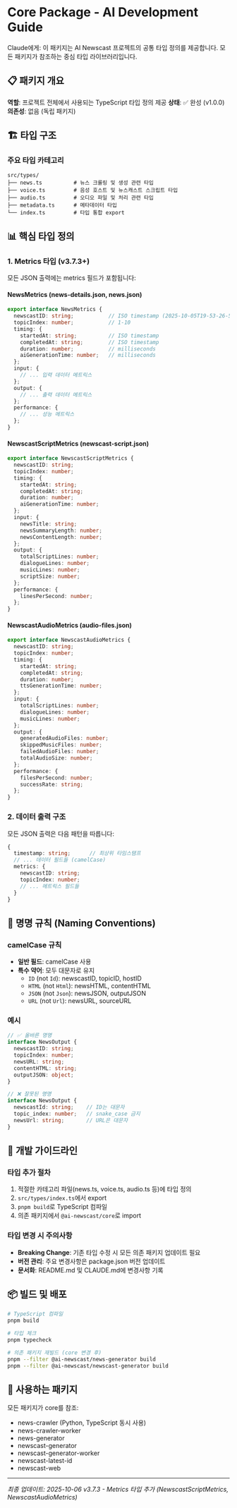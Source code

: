 # Core Package - AI Development Guide

Claude에게: 이 패키지는 AI Newscast 프로젝트의 공통 타입 정의를 제공합니다. 모든 패키지가 참조하는 중심 타입 라이브러리입니다.

## 📋 패키지 개요

**역할**: 프로젝트 전체에서 사용되는 TypeScript 타입 정의 제공
**상태**: ✅ 완성 (v1.0.0)
**의존성**: 없음 (독립 패키지)

## 🏗️ 타입 구조

### 주요 타입 카테고리

```
src/types/
├── news.ts          # 뉴스 크롤링 및 생성 관련 타입
├── voice.ts         # 음성 호스트 및 뉴스캐스트 스크립트 타입
├── audio.ts         # 오디오 파일 및 처리 관련 타입
├── metadata.ts      # 메타데이터 타입
└── index.ts         # 타입 통합 export
```

## 📊 핵심 타입 정의

### 1. Metrics 타입 (v3.7.3+)

모든 JSON 출력에는 metrics 필드가 포함됩니다:

#### NewsMetrics (news-details.json, news.json)
```typescript
export interface NewsMetrics {
  newscastID: string;           // ISO timestamp (2025-10-05T19-53-26-599Z)
  topicIndex: number;           // 1-10
  timing: {
    startedAt: string;          // ISO timestamp
    completedAt: string;        // ISO timestamp
    duration: number;           // milliseconds
    aiGenerationTime: number;   // milliseconds
  };
  input: {
    // ... 입력 데이터 메트릭스
  };
  output: {
    // ... 출력 데이터 메트릭스
  };
  performance: {
    // ... 성능 메트릭스
  };
}
```

#### NewscastScriptMetrics (newscast-script.json)
```typescript
export interface NewscastScriptMetrics {
  newscastID: string;
  topicIndex: number;
  timing: {
    startedAt: string;
    completedAt: string;
    duration: number;
    aiGenerationTime: number;
  };
  input: {
    newsTitle: string;
    newsSummaryLength: number;
    newsContentLength: number;
  };
  output: {
    totalScriptLines: number;
    dialogueLines: number;
    musicLines: number;
    scriptSize: number;
  };
  performance: {
    linesPerSecond: number;
  };
}
```

#### NewscastAudioMetrics (audio-files.json)
```typescript
export interface NewscastAudioMetrics {
  newscastID: string;
  topicIndex: number;
  timing: {
    startedAt: string;
    completedAt: string;
    duration: number;
    ttsGenerationTime: number;
  };
  input: {
    totalScriptLines: number;
    dialogueLines: number;
    musicLines: number;
  };
  output: {
    generatedAudioFiles: number;
    skippedMusicFiles: number;
    failedAudioFiles: number;
    totalAudioSize: number;
  };
  performance: {
    filesPerSecond: number;
    successRate: string;
  };
}
```

### 2. 데이터 출력 구조

모든 JSON 출력은 다음 패턴을 따릅니다:

```typescript
{
  timestamp: string;      // 최상위 타임스탬프
  // ... 데이터 필드들 (camelCase)
  metrics: {
    newscastID: string;
    topicIndex: number;
    // ... 메트릭스 필드들
  }
}
```

## 🎯 명명 규칙 (Naming Conventions)

### camelCase 규칙
- **일반 필드**: camelCase 사용
- **특수 약어**: 모두 대문자로 유지
  - `ID` (not `Id`): newscastID, topicID, hostID
  - `HTML` (not `Html`): newsHTML, contentHTML
  - `JSON` (not `Json`): newsJSON, outputJSON
  - `URL` (not `Url`): newsURL, sourceURL

### 예시
```typescript
// ✅ 올바른 명명
interface NewsOutput {
  newscastID: string;
  topicIndex: number;
  newsURL: string;
  contentHTML: string;
  outputJSON: object;
}

// ❌ 잘못된 명명
interface NewsOutput {
  newscastId: string;    // ID는 대문자
  topic_index: number;   // snake_case 금지
  newsUrl: string;       // URL은 대문자
}
```

## 🔧 개발 가이드라인

### 타입 추가 절차
1. 적절한 카테고리 파일(news.ts, voice.ts, audio.ts 등)에 타입 정의
2. `src/types/index.ts`에서 export
3. `pnpm build`로 TypeScript 컴파일
4. 의존 패키지에서 `@ai-newscast/core`로 import

### 타입 변경 시 주의사항
- **Breaking Change**: 기존 타입 수정 시 모든 의존 패키지 업데이트 필요
- **버전 관리**: 주요 변경사항은 package.json 버전 업데이트
- **문서화**: README.md 및 CLAUDE.md에 변경사항 기록

## 📦 빌드 및 배포

```bash
# TypeScript 컴파일
pnpm build

# 타입 체크
pnpm typecheck

# 의존 패키지 재빌드 (core 변경 후)
pnpm --filter @ai-newscast/news-generator build
pnpm --filter @ai-newscast/newscast-generator build
```

## 🔗 사용하는 패키지

모든 패키지가 core를 참조:
- news-crawler (Python, TypeScript 동시 사용)
- news-crawler-worker
- news-generator
- newscast-generator
- newscast-generator-worker
- newscast-latest-id
- newscast-web

---
*최종 업데이트: 2025-10-06 v3.7.3 - Metrics 타입 추가 (NewscastScriptMetrics, NewscastAudioMetrics)*
